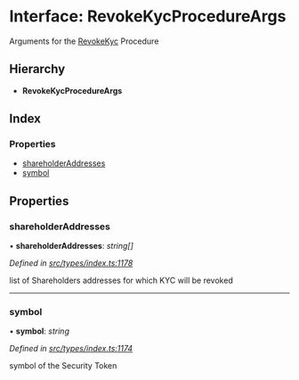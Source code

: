 # Interface: RevokeKycProcedureArgs

Arguments for the [RevokeKyc](../enums/_types_index_.proceduretype.md#revokekyc) Procedure

## Hierarchy

- **RevokeKycProcedureArgs**

## Index

### Properties

- [shareholderAddresses](_types_index_.revokekycprocedureargs.md#shareholderaddresses)
- [symbol](_types_index_.revokekycprocedureargs.md#symbol)

## Properties

### shareholderAddresses

• **shareholderAddresses**: _string[]_

_Defined in [src/types/index.ts:1178](https://github.com/PolymathNetwork/polymath-sdk/blob/d80c6e9/src/types/index.ts#L1178)_

list of Shareholders addresses for which KYC will be revoked

---

### symbol

• **symbol**: _string_

_Defined in [src/types/index.ts:1174](https://github.com/PolymathNetwork/polymath-sdk/blob/d80c6e9/src/types/index.ts#L1174)_

symbol of the Security Token
